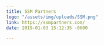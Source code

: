 ```yaml
---
title: SSM Partners
logo: "/assets/img/uploads/SSM.png"
link: https://ssmpartners.com/
date: 2019-01-03 15:12:35 -0600

---
```

